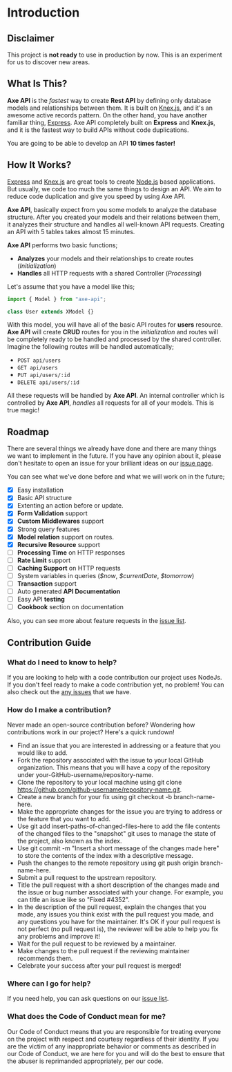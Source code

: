 # Introduction

## Disclaimer

This project is **not ready** to use in production by now. This is an experiment for us to discover new areas.

## What Is This?

**Axe API** is the _fastest_ way to create **Rest API** by defining only database models and relationships between them. It is built on [Knex.js](http://knexjs.org), and it's an awesome active records pattern. On the other hand, you have another familiar thing, [Express](https://expressjs.com/). Axe API completely built on **Express** and **Knex.js**, and it is the fastest way to build APIs without code duplications.

You are going to be able to develop an API **10 times faster!**

## How It Works?

[Express](https://expressjs.com/) and [Knex.js](http://knexjs.org) are great tools to create [Node.js](https://nodejs.org) based applications. But usually, we code too much the same things to design an API. We aim to reduce code duplication and give you speed by using Axe API.

**Axe API**, basically expect from you some models to analyze the database structure. After you created your models and their relations between them, it analyzes their structure and handles all well-known API requests. Creating an API with 5 tables takes almost 15 minutes.

**Axe API** performs two basic functions;

- **Analyzes** your models and their relationships to create routes (_Initialization_)
- **Handles** all HTTP requests with a shared Controller (_Processing_)

Let's assume that you have a model like this;

```js
import { Model } from "axe-api";

class User extends XModel {}
```

With this model, you will have all of the basic API routes for **users** resource. **Axe API** will create **CRUD** routes for you in the _initialization_ and routes will be completely ready to be handled and processed by the shared controller. Imagine the following routes will be handled automatically;

- `POST api/users`
- `GET api/users`
- `PUT api/users/:id`
- `DELETE api/users/:id`

All these requests will be handled by **Axe API**. An internal controller which is controlled by **Axe API**, _handles_ all requests for all of your models. This is true magic!

## Roadmap

There are several things we already have done and there are many things we want to implement in the future. If you have any opinion about it, please don't hesitate to open an issue for your brilliant ideas on our [issue page](https://github.com/axe-api/axe-api/issues).

You can see what we've done before and what we will work on in the future;

- [x] Easy installation
- [x] Basic API structure
- [x] Extenting an action before or update.
- [x] **Form Validation** support
- [x] **Custom Middlewares** support
- [x] Strong query features
- [x] **Model relation** support on routes.
- [x] **Recursive Resource** support
- [ ] **Processing Time** on HTTP responses
- [ ] **Rate Limit** support
- [ ] **Caching Support** on HTTP requests
- [ ] System variables in queries (_\$now_, _\$currentDate_, _\$tomorrow_)
- [ ] **Transaction** support
- [ ] Auto generated **API Documentation**
- [ ] Easy API **testing**
- [ ] **Cookbook** section on documentation

Also, you can see more about feature requests in the [issue list](https://github.com/axe-api/axe-api/issues?q=is%3Aopen+is%3Aissue+label%3Aenhancement).

## Contribution Guide

### What do I need to know to help?

If you are looking to help with a code contribution our project uses NodeJs. If you don't feel ready to make a code contribution yet, no problem! You can also check out the [any issues](https://github.com/axe-api/axe-api/issues) that we have.

### How do I make a contribution?

Never made an open-source contribution before? Wondering how contributions work in our project? Here's a quick rundown!

- Find an issue that you are interested in addressing or a feature that you would like to add.
- Fork the repository associated with the issue to your local GitHub organization. This means that you will have a copy of the repository under your-GitHub-username/repository-name.
- Clone the repository to your local machine using git clone https://github.com/github-username/repository-name.git.
- Create a new branch for your fix using git checkout -b branch-name-here.
- Make the appropriate changes for the issue you are trying to address or the feature that you want to add.
- Use git add insert-paths-of-changed-files-here to add the file contents of the changed files to the "snapshot" git uses to manage the state of the project, also known as the index.
- Use git commit -m "Insert a short message of the changes made here" to store the contents of the index with a descriptive message.
- Push the changes to the remote repository using git push origin branch-name-here.
- Submit a pull request to the upstream repository.
- Title the pull request with a short description of the changes made and the issue or bug number associated with your change. For example, you can title an issue like so "Fixed #4352".
- In the description of the pull request, explain the changes that you made, any issues you think exist with the pull request you made, and any questions you have for the maintainer. It's OK if your pull request is not perfect (no pull request is), the reviewer will be able to help you fix any problems and improve it!
- Wait for the pull request to be reviewed by a maintainer.
- Make changes to the pull request if the reviewing maintainer recommends them.
- Celebrate your success after your pull request is merged!

### Where can I go for help?

If you need help, you can ask questions on our [issue list](https://github.com/axe-api/axe-api/issues).

### What does the Code of Conduct mean for me?

Our Code of Conduct means that you are responsible for treating everyone on the project with respect and courtesy regardless of their identity. If you are the victim of any inappropriate behavior or comments as described in our Code of Conduct, we are here for you and will do the best to ensure that the abuser is reprimanded appropriately, per our code.

<style>
.contains-task-list LI
{
  list-style-type: none;
}
</style>
